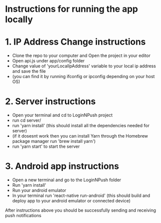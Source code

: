 # Instructions for running the app locally
# 1. IP Address Change instructions
- Clone the repo to your computer and Open the project in your editor
- Open api.js under app/config folder
- Change value of 'yourLocalIpAddress' variable to your local ip address and save the file
- (you can find it by running ifconfig or ipconfig depending on your host OS)

# 2. Server instructions
 - Open your terminal and cd to LoginNPush project
 - run cd server/
 - run 'yarn install' (this should install all the dependencies needed for server)
 - (if it dosesnt work then you can install Yarn through the Homebrew package manager
    run 'brew install yarn')
 - run 'yarn start' to start the server


# 3. Android app instructions
  -  Open a new terminal and go to the LoginNPush folder
  -  Run 'yarn install'
  -  Run your android emulator
  -  In your terminal run 'react-native run-android' (this should build and deploy app to your android emulator or connected device)

After instructions above you should be successfully sending and receiving push notifications

